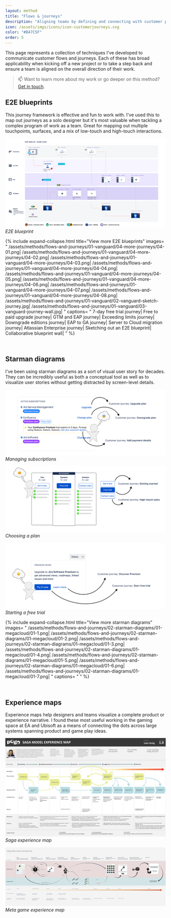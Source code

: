 ```yaml
---
layout: method
title: "Flows & journeys"
description: "Aligning teams by defining and connecting with customer pain points and opportunities."
icon: /assets/imgs/icons/icon-customerjourneys.svg
color: "#B47C5F"
order: 5
---
```


This page represents a collection of techniques I've developed to communicate customer flows and journeys. Each of these has broad applicability when kicking off a new project or to take a step back and ensure a team is aligned on the overall direction of their work.

> 📫 Want to learn more about my work or go deeper on this method? <a href="https://linkedin.com/in/liamgreig">Get in touch</a>.

## E2E blueprints

This journey framework is effective and fun to work with. I've used this to map out journeys as a solo designer but it's most valuable when tackling a complex program of work as a team. Great for mapping out multiple touchpoints, surfaces, and a mix of low-touch and high-touch interactions. 

![E2E blurprint](/assets/methods/flows-and-journeys/01-vanguard/01-vanguard-sample-journey.png)
*E2E blueprint*

{% include expand-collapse.html
  title="View more E2E blueprints"
  images=
  "
  /assets/methods/flows-and-journeys/01-vanguard/04-more-journeys/04-01.png|
  /assets/methods/flows-and-journeys/01-vanguard/04-more-journeys/04-02.png|
  /assets/methods/flows-and-journeys/01-vanguard/04-more-journeys/04-03.png|
  /assets/methods/flows-and-journeys/01-vanguard/04-more-journeys/04-04.png|
  /assets/methods/flows-and-journeys/01-vanguard/04-more-journeys/04-05.png|
  /assets/methods/flows-and-journeys/01-vanguard/04-more-journeys/04-06.png|
  /assets/methods/flows-and-journeys/01-vanguard/04-more-journeys/04-07.png|
  /assets/methods/flows-and-journeys/01-vanguard/04-more-journeys/04-08.png|
  /assets/methods/flows-and-journeys/01-vanguard/02-vanguard-sketch-journey.jpg|
  /assets/methods/flows-and-journeys/01-vanguard/03-vanguard-journey-wall.jpg|
  "
  captions=
  "
  7-day free trial journey|
  Free to paid upgrade journey|
  GTM and EAP journey|
  Exceeding limits journey|
  Downgrade editions journey|
  EAP to GA journey|
  Server to Cloud migration journey|
  Atlassian Enterprise journey|
  Sketching out an E2E blueprint|
  Collaborative blueprint wall|
  "
%}

&nbsp;

## Starman diagrams

I've been using starman diagrams as a sort of visual user story for decades. They can be incredibly useful as both a conceptual tool as well as to visualize user stories without getting distracted by screen-level details.

![Managing subscriptions](/assets/methods/flows-and-journeys/02-starman-diagrams/00-vanguard/00-1.png)
*Managing subscriptions*

![Choosing a plan](/assets/methods/flows-and-journeys/02-starman-diagrams/00-vanguard/00-2.png)
*Choosing a plan*

![Starting a free trial](/assets/methods/flows-and-journeys/02-starman-diagrams/00-vanguard/00-3.png)
*Starting a free trial*

{% include expand-collapse.html
  title="View more starman diagrams"
  images=
  "
  /assets/methods/flows-and-journeys/02-starman-diagrams/01-megacloud/01-1.png|
  /assets/methods/flows-and-journeys/02-starman-diagrams/01-megacloud/01-2.png|
  /assets/methods/flows-and-journeys/02-starman-diagrams/01-megacloud/01-3.png|
  /assets/methods/flows-and-journeys/02-starman-diagrams/01-megacloud/01-4.png|
  /assets/methods/flows-and-journeys/02-starman-diagrams/01-megacloud/01-5.png|
  /assets/methods/flows-and-journeys/02-starman-diagrams/01-megacloud/01-6.png|
  /assets/methods/flows-and-journeys/02-starman-diagrams/01-megacloud/01-7.png|
  "
  captions=
  "
  "
%}

&nbsp;

## Experience maps

Experience maps help designers and teams visualize a complete product or experience narrative. I found these most useful working in the gaming space at EA and Ubisoft as a means of connecting the dots across large systems spanning product and game play ideas. 

![Saga concept experience map](/assets/methods/flows-and-journeys/03-experience-maps/03-1-pogo-experience-map.jpg)
*Saga experience map*

![Meta game experience map](/assets/methods/flows-and-journeys/03-experience-maps/03-2-ea-experience-map.jpg)
*Meta game experience map*